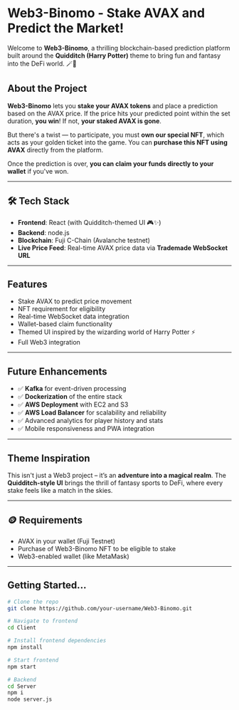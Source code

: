 #  Web3-Binomo - Stake AVAX and Predict the Market!

Welcome to **Web3-Binomo**, a thrilling blockchain-based prediction platform built around the **Quidditch (Harry Potter)** theme to bring fun and fantasy into the DeFi world. 🪄🚀

##  About the Project

**Web3-Binomo** lets you **stake your AVAX tokens** and place a prediction based on the AVAX price. If the price hits your predicted point within the set duration, **you win**! If not, **your staked AVAX is gone**.

But there's a twist — to participate, you must **own our special NFT**, which acts as your golden ticket into the game. You can **purchase this NFT using AVAX** directly from the platform.

Once the prediction is over, **you can claim your funds directly to your wallet** if you've won.

---

## 🛠 Tech Stack

- **Frontend**: React (with Quidditch-themed UI 🎮✨)
- **Backend**: node.js
- **Blockchain**: Fuji C-Chain (Avalanche testnet)
- **Live Price Feed**: Real-time AVAX price data via **Trademade WebSocket URL**

---

##  Features

- Stake AVAX to predict price movement
- NFT requirement for eligibility
- Real-time WebSocket data integration
- Wallet-based claim functionality
- Themed UI inspired by the wizarding world of Harry Potter ⚡
- Full Web3 integration

---

##  Future Enhancements

- ✅ **Kafka** for event-driven processing
- ✅ **Dockerization** of the entire stack
- ✅ **AWS Deployment** with EC2 and S3
- ✅ **AWS Load Balancer** for scalability and reliability
- ✅ Advanced analytics for player history and stats
- ✅ Mobile responsiveness and PWA integration

---

## Theme Inspiration

This isn't just a Web3 project – it’s an **adventure into a magical realm**. The **Quidditch-style UI** brings the thrill of fantasy sports to DeFi, where every stake feels like a match in the skies.

---

## 🪙 Requirements

- AVAX in your wallet (Fuji Testnet)
- Purchase of Web3-Binomo NFT to be eligible to stake
- Web3-enabled wallet (like MetaMask)

---

## Getting Started...

```bash
# Clone the repo
git clone https://github.com/your-username/Web3-Binomo.git

# Navigate to frontend
cd Client

# Install frontend dependencies
npm install

# Start frontend
npm start

# Backend
cd Server
npm i
node server.js
